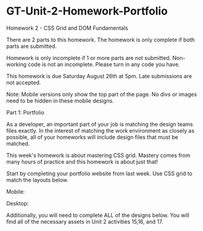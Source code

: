 # GT-Unit-2-Homework-Portfolio
Homework 2 - CSS Grid and DOM Fundamentals

There are 2 parts to this homework. The homework is only complete if both parts are submitted.

Homework is only incomplete if 1 or more parts are not submitted. Non-working code is not an incomplete. Please turn in any code you have. 

This homework is due Saturday August 26th at 5pm. Late submissions are not accepted. 

Note: Mobile versions only show the top part of the page. No divs or images need to be hidden in these mobile designs.


Part 1: Portfolio

As a developer, an important part of your job is matching the design teams files exactly. In the interest of matching the work environment as closely as possible, all of your homeworks will include design files that must be matched. 

This week's homework is about mastering CSS grid. Mastery comes from many hours of practice and this homework is about just that! 

Start by completing your portfolio website from last week. Use CSS grid to match the layouts below.

Mobile:



Desktop:


Additionally, you will need to complete ALL of the designs below. You will find all of the necessary assets in Unit 2 activities 15,16, and 17.

